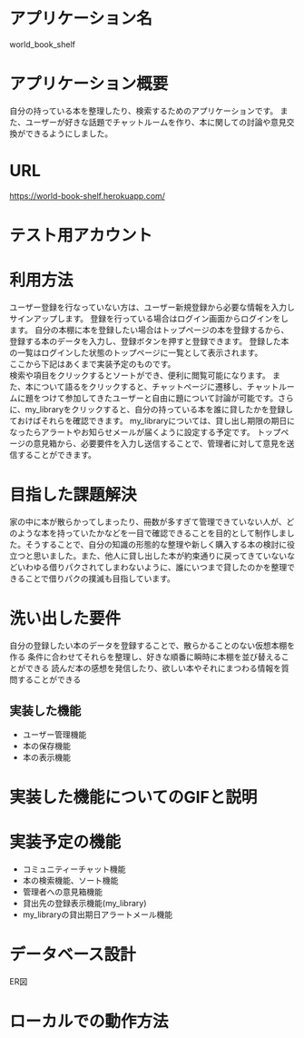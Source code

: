 # アプリケーション名	
world_book_shelf
# アプリケーション概要	
自分の持っている本を整理したり、検索するためのアプリケーションです。
また、ユーザーが好きな話題でチャットルームを作り、本に関しての討論や意見交換ができるようにしました。
# URL	
https://world-book-shelf.herokuapp.com/

# テスト用アカウント	
<!--.ログイン機能等を実装した場合は、記述しましょう。またBasic認証等を設けている場合は、そのID/Passも記述しましょう。-->

# 利用方法	
ユーザー登録を行なっていない方は、ユーザー新規登録から必要な情報を入力しサインアップします。
登録を行っている場合はログイン画面からログインをします。
自分の本棚に本を登録したい場合はトップページの本を登録するから、登録する本のデータを入力し、登録ボタンを押すと登録できます。
登録した本の一覧はログインした状態のトップページに一覧として表示されます。</br>
ここから下記はあくまで実装予定のものです。</br>
検索や項目をクリックするとソートができ、便利に閲覧可能になります。
また、本について語るをクリックすると、チャットページに遷移し、チャットルームに題をつけて参加してきたユーザーと自由に題について討論が可能です。さらに、my_libraryをクリックすると、自分の持っている本を誰に貸したかを登録しておけばそれらを確認できます。
my_libraryについては、貸し出し期限の期日になったらアラートやお知らせメールが届くように設定する予定です。
トップページの意見箱から、必要要件を入力し送信することで、管理者に対して意見を送信することができます。

# 目指した課題解決	
家の中に本が散らかってしまったり、冊数が多すぎて管理できていない人が、どのような本を持っていたかなどを一目で確認できることを目的として制作しました。そうすることで、自分の知識の形態的な整理や新しく購入する本の検討に役立つと思いました。また、他人に貸し出した本が約束通りに戻ってきていないなどいわゆる借りパクされてしまわないように、誰にいつまで貸したのかを整理できることで借りパクの撲滅も目指しています。

# 洗い出した要件	
自分の登録したい本のデータを登録することで、散らかることのない仮想本棚を作る
条件に合わせてそれらを整理し、好きな順番に瞬時に本棚を並び替えることができる
読んだ本の感想を発信したり、欲しい本やそれにまつわる情報を質問することができる
## 実装した機能
- ユーザー管理機能
- 本の保存機能
- 本の表示機能



# 実装した機能についてのGIFと説明	
<!--.実装した機能について、それぞれどのような特徴があるのか列挙しましょう。GIFを添えることで、イメージがしやすくなります。-->

# 実装予定の機能	
- コミュニティーチャット機能
- 本の検索機能、ソート機能
- 管理者への意見箱機能
- 貸出先の登録表示機能(my_library)
- my_libraryの貸出期日アラートメール機能

# データベース設計	
ER図
[![ER図](world_book_shelf.drawio.png)](https://user-images.githubusercontent.com/55398690/178731396-f9e7db92-c468-4a1c-9c85-f226a09c6fbc.png)

# ローカルでの動作方法	
<!--.git cloneしてから、ローカルで動作をさせるまでに必要なコマンドを記述しましょう。この時、アプリケーション開発に使用した環境を併記することを忘れないでください（パッケージやRubyのバージョンなど）。-->
